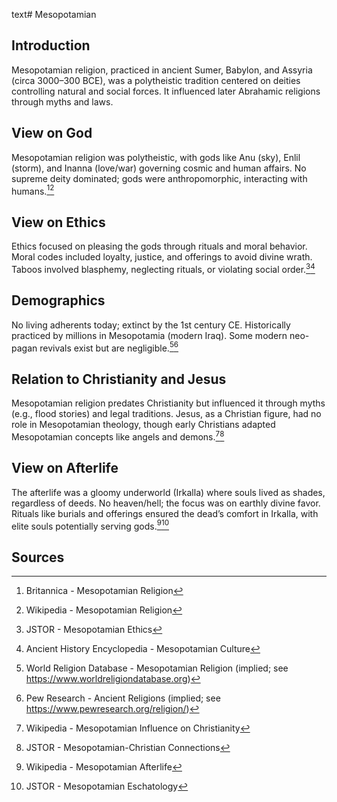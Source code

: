 text# Mesopotamian
## Introduction
Mesopotamian religion, practiced in ancient Sumer, Babylon, and Assyria (circa 3000–300 BCE), was a polytheistic tradition centered on deities controlling natural and social forces. It influenced later Abrahamic religions through myths and laws.
## View on God
Mesopotamian religion was polytheistic, with gods like Anu (sky), Enlil (storm), and Inanna (love/war) governing cosmic and human affairs. No supreme deity dominated; gods were anthropomorphic, interacting with humans.[^1][^2]
## View on Ethics
Ethics focused on pleasing the gods through rituals and moral behavior. Moral codes included loyalty, justice, and offerings to avoid divine wrath. Taboos involved blasphemy, neglecting rituals, or violating social order.[^3][^4]
## Demographics
No living adherents today; extinct by the 1st century CE. Historically practiced by millions in Mesopotamia (modern Iraq). Some modern neo-pagan revivals exist but are negligible.[^5][^6]
## Relation to Christianity and Jesus
Mesopotamian religion predates Christianity but influenced it through myths (e.g., flood stories) and legal traditions. Jesus, as a Christian figure, had no role in Mesopotamian theology, though early Christians adapted Mesopotamian concepts like angels and demons.[^7][^8]
## View on Afterlife
The afterlife was a gloomy underworld (Irkalla) where souls lived as shades, regardless of deeds. No heaven/hell; the focus was on earthly divine favor. Rituals like burials and offerings ensured the dead’s comfort in Irkalla, with elite souls potentially serving gods.[^9][^10]
## Sources
[^1]: Britannica - Mesopotamian Religion[](https://www.britannica.com/topic/Mesopotamian-religion)
[^2]: Wikipedia - Mesopotamian Religion[](https://en.wikipedia.org/wiki/Mesopotamian_religion)
[^3]: JSTOR - Mesopotamian Ethics[](https://www.jstor.org/stable/3260649)
[^4]: Ancient History Encyclopedia - Mesopotamian Culture[](https://www.ancient.eu/Mesopotamian_Religion/)
[^5]: World Religion Database - Mesopotamian Religion (implied; see https://www.worldreligiondatabase.org)
[^6]: Pew Research - Ancient Religions (implied; see https://www.pewresearch.org/religion/)
[^7]: Wikipedia - Mesopotamian Influence on Christianity[](https://en.wikipedia.org/wiki/Mesopotamian_religion#Christianity)
[^8]: JSTOR - Mesopotamian-Christian Connections[](https://www.jstor.org/stable/3260650)
[^9]: Wikipedia - Mesopotamian Afterlife[](https://en.wikipedia.org/wiki/Mesopotamian_religion#Afterlife)
[^10]: JSTOR - Mesopotamian Eschatology[](https://www.jstor.org/stable/3260651)
